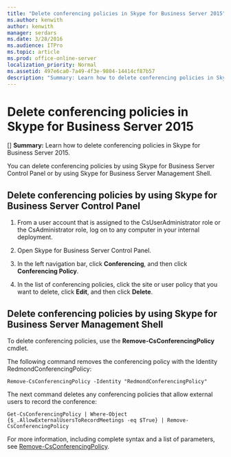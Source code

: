 ```yaml
---
title: "Delete conferencing policies in Skype for Business Server 2015"
ms.author: kenwith
author: kenwith
manager: serdars
ms.date: 3/28/2016
ms.audience: ITPro
ms.topic: article
ms.prod: office-online-server
localization_priority: Normal
ms.assetid: 497e6ca0-7a49-4f3e-9804-14414cf87b57
description: "Summary: Learn how to delete conferencing policies in Skype for Business Server 2015."
---
```


# Delete conferencing policies in Skype for Business Server 2015
[]
 **Summary:** Learn how to delete conferencing policies in Skype for Business Server 2015.
  
You can delete conferencing policies by using Skype for Business Server Control Panel or by using Skype for Business Server Management Shell.
  
## Delete conferencing policies by using Skype for Business Server Control Panel

1. From a user account that is assigned to the CsUserAdministrator role or the CsAdministrator role, log on to any computer in your internal deployment.
    
2.  Open Skype for Business Server Control Panel.
    
3. In the left navigation bar, click **Conferencing**, and then click **Conferencing Policy**.
    
4. In the list of conferencing policies, click the site or user policy that you want to delete, click **Edit**, and then click **Delete**.
    
## Delete conferencing policies by using Skype for Business Server Management Shell

To delete conferencing policies, use the **Remove-CsConferencingPolicy** cmdlet.
  
The following command removes the conferencing policy with the Identity RedmondConferencingPolicy:
  
```
Remove-CsConferencingPolicy -Identity "RedmondConferencingPolicy"
```

The next command deletes any conferencing policies that allow external users to record the conference:
  
```
Get-CsConferencingPolicy | Where-Object {$_.AllowExternalUsersToRecordMeetings -eq $True} | Remove-CsConferencingPolicy
```

For more information, including complete syntax and a list of parameters, see [Remove-CsConferencingPolicy](../../manage/management-shell/remove-csconferencingpolicy.md).
  

